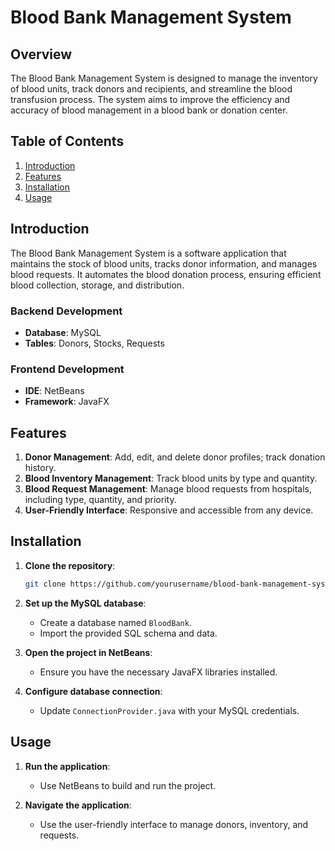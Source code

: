 
# Blood Bank Management System

## Overview

The Blood Bank Management System is designed to manage the inventory of blood units, track donors and recipients, and streamline the blood transfusion process. The system aims to improve the efficiency and accuracy of blood management in a blood bank or donation center.

## Table of Contents

1. [Introduction](#introduction)
2. [Features](#features)
3. [Installation](#installation)
4. [Usage](#usage)

## Introduction

The Blood Bank Management System is a software application that maintains the stock of blood units, tracks donor information, and manages blood requests. It automates the blood donation process, ensuring efficient blood collection, storage, and distribution.

### Backend Development

- **Database**: MySQL
- **Tables**: Donors, Stocks, Requests

### Frontend Development

- **IDE**: NetBeans
- **Framework**: JavaFX

## Features

1. **Donor Management**: Add, edit, and delete donor profiles; track donation history.
2. **Blood Inventory Management**: Track blood units by type and quantity.
3. **Blood Request Management**: Manage blood requests from hospitals, including type, quantity, and priority.
4. **User-Friendly Interface**: Responsive and accessible from any device.

## Installation

1. **Clone the repository**:
   ```bash
   git clone https://github.com/yourusername/blood-bank-management-system.git
   ```
2. **Set up the MySQL database**:
   - Create a database named `BloodBank`.
   - Import the provided SQL schema and data.

3. **Open the project in NetBeans**:
   - Ensure you have the necessary JavaFX libraries installed.

4. **Configure database connection**:
   - Update `ConnectionProvider.java` with your MySQL credentials.

## Usage

1. **Run the application**:
   - Use NetBeans to build and run the project.

2. **Navigate the application**:
   - Use the user-friendly interface to manage donors, inventory, and requests.

